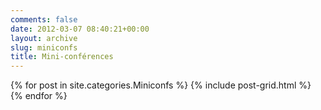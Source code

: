 ```yaml
---
comments: false
date: 2012-03-07 08:40:21+00:00
layout: archive
slug: miniconfs
title: Mini-conférences
---
```


<div class="tiles">
{% for post in site.categories.Miniconfs %}
{% include post-grid.html %}
{% endfor %}
</div><!-- /.tiles -->

